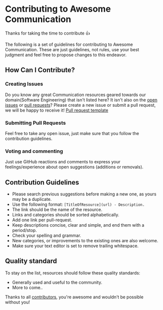# Contributing to Awesome Communication

Thanks for taking the time to contribute :+1:

The following is a set of guidelines for contributing to Awesome Communication. These are just guidelines, not rules, use your best judgment and feel free to propose changes to this endeavor.

## How Can I Contribute?

### Creating Issues

Do you know any great Communication resources geared towards our domain(Software Engineering) that isn't listed here? It isn't also on the [open issues](https://github.com/valdezm/awesome-communication/issues) or [pull requests](https://github.com/valdezm/awesome-communication/pulls)?
Please create a new issue or submit a pull request, we will be happy to receive it! [Pull request template](https://github.com/valdezm/awesome-communication/blob/master/.github/PULL_REQUEST_TEMPLATE.md)

### Submitting Pull Requests

Feel free to take any open issue, just make sure that you follow the contribution guidelines.

### Voting and commenting

Just use GitHub reactions and comments to express your feelings/experience about open suggestions (additions or removals).

## Contribution Guidelines

* Please search previous suggestions before making a new one, as yours may be a duplicate.
* Use the following format: `[TitleOfResource](url) - Description.`
* The link should be the name of the resource.
* Links and categories should be sorted alphabetically.
* Add one link per pull-request.
* Keep descriptions concise, clear and simple, and end them with a period/stop.
* Check your spelling and grammar.
* New categories, or improvements to the existing ones are also welcome.
* Make sure your text editor is set to remove trailing whitespace.

## Quality standard

To stay on the list, resources should follow these quality standards:

* Generally used and useful to the community.
* More to come..

Thanks to all [contributors](https://github.com/valdezm/awesome-communication/graphs/contributors), you're awesome and wouldn't be possible without you!